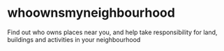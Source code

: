 whoownsmyneighbourhood
======================

Find out who owns places near you, and help take responsibility for land, buildings and activities in your neighbourhood
